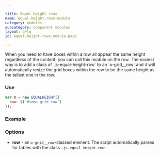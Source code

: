 ```yaml
---

title: Equal height rows
name: equal-height-rows-module
category: modules
subcategory: Component modules
layout: q+tq
id: equal-height-rows-module-page

---
```


<div class="lead"><p>When you need to have boxes within a row all appear the same height regardless of the content, you can call this module on the row. The easiest way is to add a class of `js-equal-height-row` to an `o-grid__row` and it will automatically resize the grid boxes within the row to be the same height as the tallest one in the row.</p></div>

### Use

```javascript
var m = new EQUALHEIGHT({
  row: $('#some-grid-row')
});
```

### Example

<script>
component("grid-row", { "class":"js-equal-height-row", "atoms": [
  { "grid-box": { "size": "third", "atoms": { "key-fact": {
    "title": "10th for research impact in the REF 2014",
    "content": "<p>Research performance</p>",
    "link": "http://www.york.ac.uk/research/performance/",
    "icon": "book"
  } } } },
  { "grid-box": { "size": "third", "atoms": { "key-fact": {
    "title": "&pound;500 million invested in facilities",
    "content": "<p>World-class resources available to staff and partners</p>",
    "link": "http://www.york.ac.uk/research/facilities/",
    "icon": "money"
  } } } },
  { "grid-box": { "size": "third", "atoms": { "key-fact": {
    "title": "York Graduate Research School",
    "content": "Supporting a community of over 2,000 research students",
    "link": "http://www.york.ac.uk/research/graduate-school/",
    "icon": "graduation-cap"
  } } } }
] });
</script>

### Options

 * **row** - an `o-grid__row`-classed element. The script automatically parses for tables with the class `.js-equal-height-row`.
